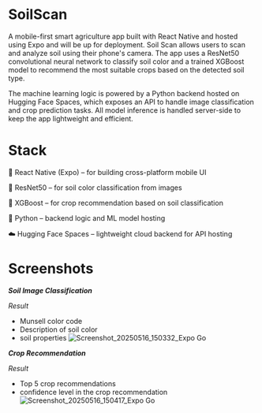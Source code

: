 
# SoilScan

A mobile-first smart agriculture app built with React Native and hosted using Expo and will be up for deployment. Soil Scan allows users to scan and analyze soil using their phone's camera. The app uses a ResNet50 convolutional neural network to classify soil color and a trained XGBoost model to recommend the most suitable crops based on the detected soil type.

The machine learning logic is powered by a Python backend hosted on Hugging Face Spaces, which exposes an API to handle image classification and crop prediction tasks. All model inference is handled server-side to keep the app lightweight and efficient.

# Stack


📱 React Native (Expo) – for building cross-platform mobile UI

🧠 ResNet50 – for soil color classification from images

🌾 XGBoost – for crop recommendation based on soil classification

🐍 Python – backend logic and ML model hosting

☁️ Hugging Face Spaces – lightweight cloud backend for API hosting

# Screenshots


**_Soil Image Classification_**

_Result_
- Munsell color code
- Description of soil color
- soil properties
![Screenshot_20250516_150332_Expo Go](https://github.com/user-attachments/assets/2de63e5d-0da0-451e-88ef-8b26e649d2cb)



**_Crop Recommendation_**

_Result_
- Top 5 crop recommendations
- confidence level in the crop recommendation
![Screenshot_20250516_150417_Expo Go](https://github.com/user-attachments/assets/82588dc8-00d0-4430-bede-48775594c8d0)
